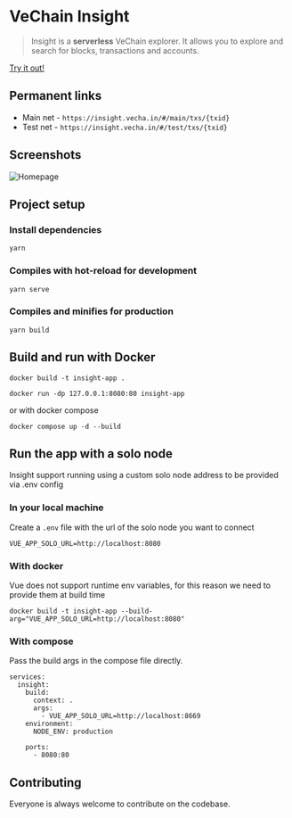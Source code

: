 # VeChain Insight

> Insight is a **serverless** VeChain explorer. It allows you to explore and search for blocks, transactions and accounts.

[Try it out!](https://insight.vecha.in/#/)

## Permanent links

- Main net - `https://insight.vecha.in/#/main/txs/{txid}`
- Test net - `https://insight.vecha.in/#/test/txs/{txid}`

## Screenshots

![Homepage](./screenshots/homepage-chrome-app.png)

## Project setup

### Install dependencies

```
yarn
```

### Compiles with hot-reload for development

```
yarn serve
```

### Compiles and minifies for production

```
yarn build
```

## Build and run with Docker

```
docker build -t insight-app .
```

```
docker run -dp 127.0.0.1:8080:80 insight-app
```

or with docker compose

```
docker compose up -d --build
```

## Run the app with a solo node 

Insight support running using a custom solo node address to be provided via .env config

### In your local machine 

Create a `.env` file with the url of the solo node you want to connect

```
VUE_APP_SOLO_URL=http://localhost:8080
```

### With docker 

Vue does not support runtime env variables, for this reason we need to provide them at build time

```
docker build -t insight-app --build-arg="VUE_APP_SOLO_URL=http://localhost:8080"
```

### With compose 

Pass the build args in the compose file directly. 

```
services:
  insight:
    build:
      context: .
      args:
        - VUE_APP_SOLO_URL=http://localhost:8669
    environment:
      NODE_ENV: production
    
    ports:
      - 8080:80
```


## Contributing

Everyone is always welcome to contribute on the codebase.
